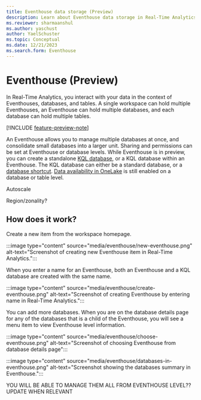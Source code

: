 ```yaml
---
title: Eventhouse data storage (Preview)
description: Learn about Eventhouse data storage in Real-Time Analytics.
ms.reviewer: sharmaanshul
ms.author: yaschust
author: YaelSchuster
ms.topic: Conceptual
ms.date: 12/21/2023
ms.search.form: Eventhouse
---
```

# Eventhouse (Preview)

In Real-Time Analytics, you interact with your data in the context of Eventhouses, databases, and tables. A single workspace can hold multiple Eventhouses, an Eventhouse can hold multiple databases, and each database can hold multiple tables.

[!INCLUDE [feature-preview-note](../includes/feature-preview-note.md)]

An Eventhouse allows you to manage multiple databases at once, and consolidate small databases into a larger unit. Sharing and permissions can be set at Eventhouse or database levels. While Eventhouse is in preview, you can create a standalone [KQL database](create-database.md), or a KQL database within an Eventhouse. The KQL database can either be a standard database, or a [database shortcut](database-shortcut.md). [Data availability in OneLake](one-logical-copy.md) is still enabled on a database or table level.

Autoscale

Region/zonality?

## How does it work?

Create a new item from the workspace homepage.

:::image type="content" source="media/eventhouse/new-eventhouse.png" alt-text="Screenshot of creating new Eventhouse item in Real-Time Analytics.":::

When you enter a name for an Eventhouse, both an Eventhouse and a KQL database are created with the same name. 

:::image type="content" source="media/eventhouse/create-eventhouse.png" alt-text="Screenshot of creating Eventhouse by entering name in Real-Time Analytics.":::

You can add more databases. When you are on the database details page for any of the databases that is a child of the Eventhouse, you will see a menu item to view Eventhouse level information.

:::image type="content" source="media/eventhouse/choose-eventhouse.png" alt-text="Screenshot of choosing Eventhouse from database details page":::


:::image type="content" source="media/eventhouse/databases-in-eventhouse.png" alt-text="Screenshot showing the databases summary in Eventhouse.":::


YOU WILL BE ABLE TO MANAGE THEM ALL FROM EVENTHOUSE LEVEL?? UPDATE WHEN RELEVANT